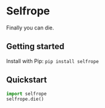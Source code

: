# Selfrope
Finally you can die.

## Getting started
Install with Pip:
`pip install selfrope`

## Quickstart
```python
import selfrope
selfrope.die()
```